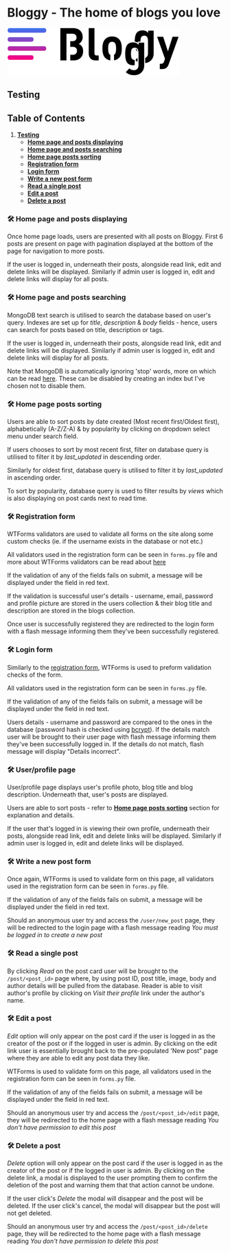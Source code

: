 # Bloggy - The home of blogs you love

![Bloggy logo](../static/img/logo.svg "Bloggy logo Logo")

## Testing

## Table of Contents
1. [**Testing**](#testing)
    - [**Home page and posts displaying**](#🛠-home-page-and-posts-displaying)
    - [**Home page and posts searching**](#🛠-home-page-and-posts-searching)
    - [**Home page posts sorting**](##🛠-home-page-posts-sorting)
    - [**Registration form**](#🛠-registration-gorm)
    - [**Login form**](#🛠-login-form)
    - [**Write a new post form**](#🛠-write-a-new-post-form)
    - [**Read a single post**](#🛠-read-a-single-post)
    - [**Edit a post**](#🛠-edit-a-post)
    - [**Delete a post**](#🛠-delete-a-post)

### 🛠 Home page and posts displaying

Once home page loads, users are presented with all posts on Bloggy. First 6 posts are present on page with pagination displayed at the bottom of the page for navigation to more posts.

If the user is logged in, underneath their posts, alongside read link, edit and delete links will be displayed. Similarly if admin user is logged in, edit and delete links will display for all posts.

### 🛠 Home page and posts searching

MongoDB text search is utilised to search the database based on user's query. Indexes are set up for *title*, *description* & *body* fields - hence, users can search for posts based on title, description or tags. 

If the user is logged in, underneath their posts, alongside read link, edit and delete links will be displayed. Similarly if admin user is logged in, edit and delete links will display for all posts.

Note that MongoDB is automatically ignoring 'stop' words, more on which can be read [here](https://docs.mongodb.com/manual/reference/operator/query/text/#stop-words). These can be disabled by creating an index but I've chosen not to disable them.

### 🛠 Home page posts sorting

Users are able to sort posts by date created (Most recent first/Oldest first), alphabetically (A-Z/Z-A) & by popularity by clicking on dropdown select menu under search field.

If users chooses to sort by most recent first, filter on database query is utilised to filter it by *last_updated* in descending order.

Similarly for oldest first, database query is utilised to filter it by *last_updated* in ascending order.

To sort by popularity, database query is used to filter results by *views* which is also displaying on post cards next to read time.

### 🛠 Registration form

WTForms validators are used to validate all forms on the site along some custom checks (ie. if the username exists in the database or not etc.)

All validators used in the registration form can be seen in `forms.py` file and more about WTForms validators can be read about [here](https://wtforms.readthedocs.io/en/2.3.x/validators/)

If the validation of any of the fields fails on submit, a message will be displayed under the field in red text. 

If the validation is successful user's details - username, email, password and profile picture are stored in the users collection & their blog title and description are stored in the blogs collection.

Once user is successfully registered they are redirected to the login form with a flash message informing them they've been successfully registered.

### 🛠 Login form

Similarly to the [registration form](#registration-form), WTForms is used to preform validation checks of the form. 

All validators used in the registration form can be seen in `forms.py` file.

If the validation of any of the fields fails on submit, a message will be displayed under the field in red text. 

Users details - username and password are compared to the ones in the database (password hash is checked using [bcrypt](https://flask-bcrypt.readthedocs.io/en/latest/)). If the details match user will be brought to their user page with flash message informing them they've been successfully logged in. If the details do not match, flash message will display "Details incorrect".

### 🛠 User/profile page 

User/profile page displays user's profile photo, blog title and blog description. Underneath that, user's posts are displayed. 

Users are able to sort posts - refer to [**Home page posts sorting**](##🛠-home-page-posts-sorting) section for explanation and details.

If the user that's logged in is viewing their own profile, underneath their posts, alongside read link, edit and delete links will be displayed. Similarly if admin user is logged in, edit and delete links will be displayed.

### 🛠 Write a new post form

Once again, WTForms is used to validate form on this page, all validators used in the registration form can be seen in `forms.py` file.

If the validation of any of the fields fails on submit, a message will be displayed under the field in red text. 

Should an anonymous user try and access the `/user/new_post` page, they will be redirected to the login page with a flash message reading *You must be logged in to create a new post*

### 🛠 Read a single post

By clicking *Read* on the post card user will be brought to the `/post/<post_id>` page where, by using post ID, post title, image, body and author details will be pulled from the database. Reader is able to visit author's profile by clicking on *Visit their profile* link under the author's name.

### 🛠 Edit a post

*Edit* option will only appear on the post card if the user is logged in as the creator of the post or if the logged in user is admin. By clicking on the edit link user is essentially brought back to the pre-populated 'New post" page where they are able to edit any post data they like. 

WTForms is used to validate form on this page, all validators used in the registration form can be seen in `forms.py` file.

If the validation of any of the fields fails on submit, a message will be displayed under the field in red text. 

Should an anonymous user try and access the `/post/<post_id>/edit` page, they will be redirected to the home page with a flash message reading *You don't have permission to edit this post*

### 🛠 Delete a post

*Delete* option will only appear on the post card if the user is logged in as the creator of the post or if the logged in user is admin. By clicking on the delete link, a modal is displayed to the user prompting them to confirm the deletion of the post and warning them that that action cannot be undone. 

If the user click's *Delete* the modal will disappear and the post will be deleted. If the user click's cancel, the modal will disappear but the post will not get deleted. 

Should an anonymous user try and access the `/post/<post_id>/delete` page, they will be redirected to the home page with a flash message reading *You don't have permission to delete this post*









